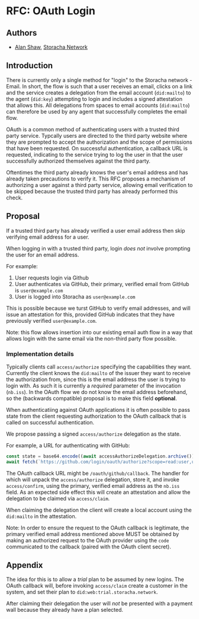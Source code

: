 # RFC: OAuth Login

## Authors

- [Alan Shaw](https://github.com/alanshaw), [Storacha Network](https://storacha.network/)

## Introduction

There is currently only a single method for "login" to the Storacha network - Email. In short, the flow is such that a user receives an email, clicks on a link and the service creates a delegation from the email account (`did:mailto`) to the agent (`did:key`) attempting to login and includes a signed attestation that allows this. All delegations from spaces to email accounts (`did:mailto`) can therefore be used by any agent that successfully completes the email flow.

OAuth is a common method of authenticating users with a trusted third party service. Typcally users are directed to the third party website where they are prompted to accept the authorization and the scope of permissions that have been requested. On successful authentication, a callback URL is requested, indicating to the service trying to log the user in that the user successfully authorized themselves against the third party.

Oftentimes the third party already knows the user's email address and has already taken precautions to verify it. This RFC proposes a mechanism of authorizing a user against a third party service, allowing email verification to be skipped because the trusted third party has already performed this check.

## Proposal

If a trusted third party has already verified a user email address then skip verifying email address for a user.

When logging in with a trusted third party, login _does not_ involve prompting the user for an email address.

For example:

1. User requests login via Github
1. User authenticates via GitHub, their primary, verified email from GitHub is `user@example.com`
1. User is logged into Storacha as `user@example.com`

This is possible because we turst GitHub to verify email addresses, and will issue an attestation for this, provided GitHub indicates that they have previously verified `user@example.com`.

Note: this flow allows insertion into our existing email auth flow in a way that allows login with the same email via the non-third party flow possible.

### Implementation details

Typically clients call `access/authorize` specifying the capabilities they want. Currently the client knows the `did:mailto` of the issuer they want to receive the authorization from, since this is the email address the user is trying to login with. As such it is currently a _required_ parameter of the invocation (`nb.iss`). In the OAuth flow we do not know the email address beforehand, so the (backwards compatible) proposal is to make this field **optional**.

When authenticatiing against OAuth applications it is often possible to pass state from the client requesting authorization to the OAuth callback that is called on successful authentication.

We propose passing a signed `access/authorize` delegation as the state.

For example, a URL for authenticating with GitHub:

```js
const state = base64.encode((await accessAuthorizeDelegation.archive()).ok)
await fetch(`https://github.com/login/oauth/authorize?scope=read:user,user:email&client_id=XYZ&state=${state}`)
```

The OAuth callback URL might be `/oauth/github/callback`. The handler for which will unpack the `access/authorize` delegation, store it, and invoke `access/confirm`, using the primary, verified email address as the `nb.iss` field. As an expected side effect this will create an attestation and allow the delegation to be claimed via `access/claim`.

When claiming the delegation the client will create a local account using the `did:mailto` in the attestation.

Note: In order to ensure the request to the OAuth callback is legitimate, the primary verified email address mentioned above MUST be obtained by making an authorized request to the OAuth provider using the `code` communicated to the callback (paired with the OAuth client secret).

## Appendix

The idea for this is to allow a _trial_ plan to be assumed by new logins. The OAuth callback will, before invoking `access/claim` create a customer in the system, and set their plan to `did:web:trial.storacha.network`.

After claiming their delegation the user will _not_ be presented with a payment wall because they already have a plan selected.
